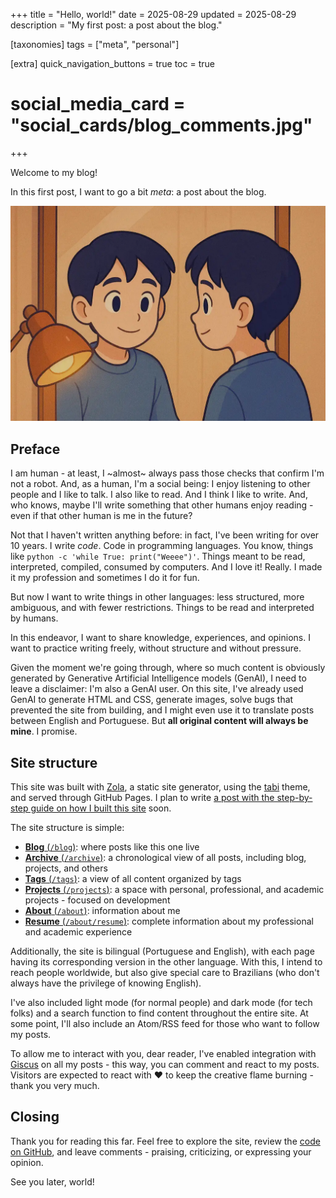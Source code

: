 +++
title = "Hello, world!"
date = 2025-08-29
updated = 2025-08-29
description = "My first post: a post about the blog."

[taxonomies]
tags = ["meta", "personal"]

[extra]
quick_navigation_buttons = true
toc = true
# social_media_card = "social_cards/blog_comments.jpg"
+++

Welcome to my blog!

In this first post, I want to go a bit _meta_: a post about the blog.

![Me looking at myself in the mirror](images/hello-world-hero.webp)

## Preface

I am human - at least, I ~almost~ always pass those checks that confirm I'm not a robot. And, as a human, I'm a social being: I enjoy listening to other people and I like to talk. I also like to read. And I think I like to write. And, who knows, maybe I'll write something that other humans enjoy reading - even if that other human is me in the future?

Not that I haven't written anything before: in fact, I've been writing for over 10 years. I write _code_. Code in programming languages. You know, things like `python -c 'while True: print("Weeee")'`. Things meant to be read, interpreted, compiled, consumed by computers. And I love it! Really. I made it my profession and sometimes I do it for fun.

But now I want to write things in other languages: less structured, more ambiguous, and with fewer restrictions. Things to be read and interpreted by humans.

In this endeavor, I want to share knowledge, experiences, and opinions. I want to practice writing freely, without structure and without pressure.

Given the moment we're going through, where so much content is obviously generated by Generative Artificial Intelligence models (GenAI), I need to leave a disclaimer: I'm also a GenAI user. On this site, I've already used GenAI to generate HTML and CSS, generate images, solve bugs that prevented the site from building, and I might even use it to translate posts between English and Portuguese. But **all original content will always be mine**. I promise.

## Site structure

This site was built with [Zola](https://www.getzola.org/), a static site generator, using the [tabi](https://welpo.github.io/tabi/) theme, and served through GitHub Pages. I plan to write [a post with the step-by-step guide on how I built this site](../building-the-blog/) soon.

The site structure is simple:

- [**Blog** (`/blog`)](../): where posts like this one live
- [**Archive** (`/archive`)](../../archive/): a chronological view of all posts, including blog, projects, and others
- [**Tags** (`/tags`)](../../tags/): a view of all content organized by tags
- [**Projects** (`/projects`)](../../projects/): a space with personal, professional, and academic projects - focused on development
- [**About** (`/about`)](../../about/): information about me
- [**Resume** (`/about/resume`)](../../about/resume/): complete information about my professional and academic experience

Additionally, the site is bilingual (Portuguese and English), with each page having its corresponding version in the other language. With this, I intend to reach people worldwide, but also give special care to Brazilians (who don't always have the privilege of knowing English).

I've also included light mode (for normal people) and dark mode (for tech folks) and a search function to find content throughout the entire site. At some point, I'll also include an Atom/RSS feed for those who want to follow my posts.

To allow me to interact with you, dear reader, I've enabled integration with [Giscus](https://giscus.app/) on all my posts - this way, you can comment and react to my posts. Visitors are expected to react with ❤️ to keep the creative flame burning - thank you very much.

## Closing

Thank you for reading this far. Feel free to explore the site, review the [code on GitHub](https://github.com/ruancomelli/ruancomelli.github.io), and leave comments - praising, criticizing, or expressing your opinion.

See you later, world!

